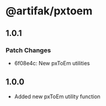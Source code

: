 # @artifak/pxtoem

## 1.0.1

### Patch Changes

- 6f08e4c: New pxToEm utilities

## 1.0.0

- Added new pxToEm utility function
